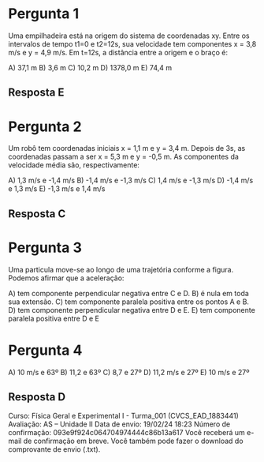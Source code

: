 # Pergunta 1

Uma empilhadeira está na origem do sistema de coordenadas xy. Entre os intervalos de tempo t1=0 e t2=12s, sua velocidade tem componentes x = 3,8 m/s e y = 4,9 m/s. Em t=12s, a distância entre a origem e o braço é:


A) 37,1 m
B) 3,6 m
C) 10,2 m
D) 1378,0 m
E) 74,4 m

## Resposta E

# Pergunta 2

Um robô tem coordenadas iniciais x = 1,1 m e y = 3,4 m. Depois de 3s, as coordenadas passam a ser x = 5,3 m e y = -0,5 m. As componentes da velocidade média são, respectivamente:


A) 1,3 m/s e -1,4 m/s
B) -1,4 m/s e -1,3 m/s
C) 1,4 m/s e -1,3 m/s
D) -1,4 m/s e 1,3 m/s
E) -1,3 m/s e 1,4 m/s

## Resposta C

# Pergunta 3

Uma particula move-se ao longo de uma trajetória conforme a figura. Podemos afirmar que a aceleração:

A) tem componente perpendicular negativa entre C e D.
B) é nula em toda sua extensão.
C) tem componente paralela positiva entre os pontos A e B.
D) tem componente perpendicular negativa entre D e E.
E) tem componente paralela positiva entre D e E


# Pergunta 4


A) 10 m/s e 63º
B) 11,2 e 63º
C) 8,7 e 27º
D) 11,2 m/s e 27º
E) 10 m/s e 27º

## Resposta D

Curso:
Física Geral e Experimental I - Turma_001 (CVCS_EAD_1883441)
Avaliação:
AS – Unidade II
Data de envio:
19/02/24 18:23
Número de confirmação:
093e9f924c064704974444c86b13a617
Você receberá um e-mail de confirmação em breve.
Você também pode fazer o download do comprovante de envio (.txt).
